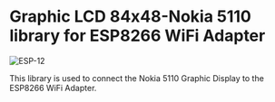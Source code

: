 Graphic LCD 84x48-Nokia 5110 library for ESP8266 WiFi Adapter
=====================
![ESP-12](http://blog.randypatterson.com/images/esp-12_Nokia-5110.jpg)


This library is used to connect the Nokia 5110 Graphic Display to the ESP8266 WiFi Adapter.

